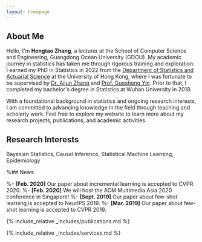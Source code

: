 ```yaml
---
layout: homepage
---
```


## About Me

Hello, I'm **Hengtao Zhang**, a lecturer at the School of Computer Science and Engineering, Guangdong Ocean University (GDOU). My academic journey in statistics has taken me through rigorous training and exploration: I earned my PhD in Statistics in 2022 from the [Department of Statistics and Actuarial Science](https://saasweb.hku.hk/index.php) at the University of Hong Kong, where I was fortunate to be supervised by [Dr. Aijun Zhang](https://statsoft.org/) and [Prof. Guosheng Yin](https://saasresearch.hku.hk/~gyin/). Prior to that, I completed my bachelor's degree in Statistics at Wuhan University in 2018.

With a foundational background in statistics and ongoing research interests, I am committed to advancing knowledge in the field through teaching and scholarly work. Feel free to explore my website to learn more about my research projects, publications, and academic activities.

## Research Interests
Bayesian Statistics, Causal Inference, Statistical Machine Learning, Epidemiology

%## News

%- **[Feb. 2020]** Our paper about incremental learning is accepted to CVPR 2020.
%- **[Feb. 2020]** We will host the ACM Multimedia Asia 2020 conference in Singapore!
%- **[Sept. 2019]** Our paper about few-shot learning is accepted to NeurIPS 2019.
%- **[Mar. 2019]** Our paper about few-shot learning is accepted to CVPR 2019.

{% include_relative _includes/publications.md %}

{% include_relative _includes/services.md %}
